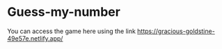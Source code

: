 # Guess-my-number

You can access the game here using the link https://gracious-goldstine-49e57e.netlify.app/
